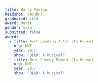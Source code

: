 ```yaml
---
title: Harry Pavlou
headshot: cWxHhPT
graduated: 2018
award: Merit
gender: male
submitted: false
award:
  - title: Best Leading Actor (In House)
    org: NNT
    year: 2017 
    show: "DEAD: A Musical"
  - title: Best Comedy Moment (In House)
    org: NNT 
    year: 2017
    show: "DEAD: A Musical"
---
```

